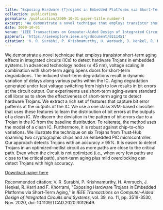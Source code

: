 ```yaml
---
title: "Exposing Hardware {T}rojans in Embedded Platforms via Short-Term Aging"
collection: publications
permalink: /publication/2009-10-01-paper-title-number-1
excerpt: 'We demonstrate a novel technique that employs transistor short-term aging effects in integrated circuits (ICs) to detect hardware Trojans in embedded systems. In advanced technology nodes (≤ 45 nm), voltage scaling in combination with short-term aging opens doors for short-term degradations. The induced short-term degradations result in dynamic variation of delays along various paths within the IC. Aging degradation generated under fast voltage switching from high to low results in bit errors at the circuit output. Our experiments use short-term aging-aware standard cell libraries to show the effectiveness of short-term aging to detect hardware Trojans. We extract a rich set of features that capture bit error patterns at the outputs of the IC. We use a one class SVM-based classifier that uses these features to learn the distribution of bit errors at the outputs of a clean IC. We discern the deviation in the pattern of bit errors due to a Trojan in the IC from the baseline distribution. To reiterate, the method uses the model of a clean IC. Furthermore, it is robust against chip-to-chip variations. We illustrate the technique on six Trojans from Trust-Hub spanning two cryptographic chips and an embedded PIC microcontroller. Our approach detects Trojans with an accuracy ≥ 95%. It is easier to detect Trojans in an optimized-netlist circuit as more paths are close to the critical path. Even when the circuit is not optimized (i.e., when very few paths are close to the critical path), short-term aging plus mild overclocking can detect Trojans with high accuracy.'
date: 2009-10-01
venue: 'IEEE Transactions on Computer-Aided Design of Integrated Circuits and Systems'
paperurl: 'https://ieeexplore.ieee.org/document/9211451'
citation: 'V. R. Surabhi, P. Krishnamurthy, H. Amrouch, J. Henkel, R. Karri and F. Khorrami, "Exposing Hardware Trojans in Embedded Platforms via Short-Term Aging," in <i>IEEE Transactions on Computer-Aided Design of Integrated Circuits and Systems</i>, vol. 39, no. 11, pp. 3519-3530, Nov. 2020, doi: 10.1109/TCAD.2020.3012649.'
---
```

We demonstrate a novel technique that employs transistor short-term aging effects in integrated circuits (ICs) to detect hardware Trojans in embedded systems. In advanced technology nodes (≤ 45 nm), voltage scaling in combination with short-term aging opens doors for short-term degradations. The induced short-term degradations result in dynamic variation of delays along various paths within the IC. Aging degradation generated under fast voltage switching from high to low results in bit errors at the circuit output. Our experiments use short-term aging-aware standard cell libraries to show the effectiveness of short-term aging to detect hardware Trojans. We extract a rich set of features that capture bit error patterns at the outputs of the IC. We use a one class SVM-based classifier that uses these features to learn the distribution of bit errors at the outputs of a clean IC. We discern the deviation in the pattern of bit errors due to a Trojan in the IC from the baseline distribution. To reiterate, the method uses the model of a clean IC. Furthermore, it is robust against chip-to-chip variations. We illustrate the technique on six Trojans from Trust-Hub spanning two cryptographic chips and an embedded PIC microcontroller. Our approach detects Trojans with an accuracy ≥ 95%. It is easier to detect Trojans in an optimized-netlist circuit as more paths are close to the critical path. Even when the circuit is not optimized (i.e., when very few paths are close to the critical path), short-term aging plus mild overclocking can detect Trojans with high accuracy.

[Download paper here](https://ieeexplore.ieee.org/document/9211451)

Recommended citation: V. R. Surabhi, P. Krishnamurthy, H. Amrouch, J. Henkel, R. Karri and F. Khorrami, "Exposing Hardware Trojans in Embedded Platforms via Short-Term Aging," in <i>IEEE Transactions on Computer-Aided Design of Integrated Circuits and Systems</i>, vol. 39, no. 11, pp. 3519-3530, Nov. 2020, doi: 10.1109/TCAD.2020.3012649.
